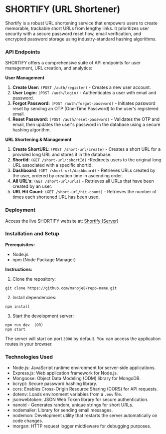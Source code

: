 # SHORTIFY (URL Shortener)


Shortify is a robust URL shortening service that empowers users to create memorable, trackable short URLs from lengthy links. It prioritizes user security with a secure password reset flow, email verification, and encrypted password storage using industry-standard hashing algorithms.

### API Endpoints

SHORTIFY offers a comprehensive suite of API endpoints for user management, URL creation, and analytics:

**User Management**

1. **Create User:** `(POST /auth/register)` - Creates a new user account.
2. **User Login:** `(POST /auth/login)` - Authenticates a user with email and password. 
3. **Forgot Password:** `(POST /auth/forgot-password)` - Initiates password reset by sending an OTP (One-Time Password) to the user's registered email.
4. **Reset Password:** `(POST /auth/reset-password)` - Validates the OTP and email, then updates the user's password in the database using a secure hashing algorithm.

**URL Shortening & Management**

1. **Create ShortURL**: `(POST /short-url/create)` - Creates a short URL for a provided long URL and stores it in the database.
2. **ShortId**: `(GET /short-url/:shortId)` -Redirects users to the original long URL associated with a specific shortId.
3. **Dashboard**: `(GET /short-url/dashboard)` - Retrieves URLs created by the user, ordered by creation time in ascending order.
4. **All URL's**: `(GET /short-url/urls)` - Retrieves all URLs that have been created by an user.
5. **URL Hit Count**: `(GET /short-url/hit-count)` - Retrieves the number of times each shortened URL has been used.

### Deployment

Access the live SHORTIFY website at: [Shortify (Server)]()

### Installation and Setup

**Prerequisites:**

- Node.js
- npm (Node Package Manager)

**Instructions:**

1. Clone the repository:

```
git clone https://github.com/manoje8/repo-name.git
```

2. Install dependencies:

```
npm install
```

3. Start the development server:

```
npm run dev  (OR)
npm start
```

The server will start on port `3000` by default. You can access the application routes in your browser.

### Technologies Used

- Node.js: JavaScript runtime environment for server-side applications.
- Express.js: Web application framework for Node.js.
- Mongoose: Object Data Modeling (ODM) library for MongoDB.
- bcrypt: Secure password hashing library.
- cors: Enables Cross-Origin Resource Sharing (CORS) for API requests.
- dotenv: Loads environment variables from a `.env` file.
- jsonwebtoken: JSON Web Token library for secure authentication.
- nanoid - Generates random, unique strings for short URLs.
- nodemailer: Library for sending email messages.
- nodemon: Development utility that restarts the server automatically on code changes.
- morgan: HTTP request logger middleware for debugging purposes.